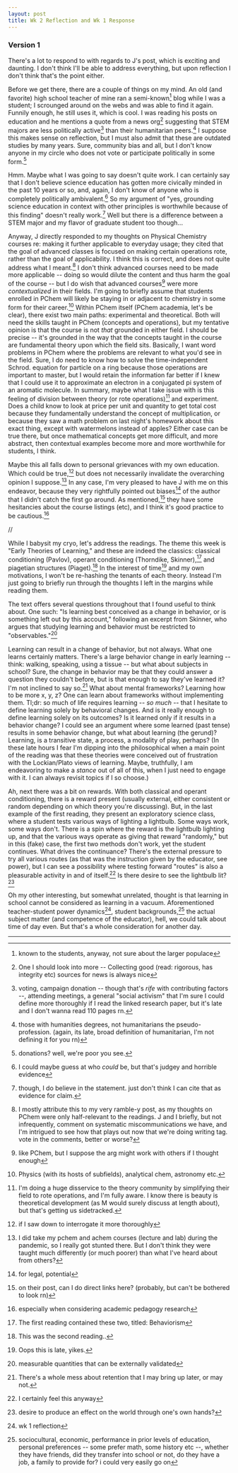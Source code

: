 ```yaml
---
layout: post
title: Wk 2 Reflection and Wk 1 Response
---
```


### Version 1
There's a lot to respond to with regards to J's post, which is exciting and daunting. I don't think I'll be able to address everything, but upon reflection I don't think that's the point either. 

Before we get there, there are a couple of things on my mind. An old (and favorite) high school teacher of mine ran a semi-known[^11] blog while I was a student; I scrounged around on the webs and was able to find it again. Funnily enough, he still uses it, which is cool. I was reading his posts on education and he mentions a quote from a news org[^1] suggesting that STEM majors are less politically active[^2] than their humanitarian peers.[^3] I suppose this makes sense on reflection, but I must also admit that these are outdated studies by many years. Sure, community bias and all, but I don't know anyone in my circle who does not vote or participate politically in some form.[^4] 

Hmm. Maybe what I was going to say doesn't quite work. I can certainly say that I don't believe science education has gotten more civically minded in the past 10 years or so, and, again, I don't know of anyone who is completely politically ambivalent.[^5] So my argument of "yes, grounding science education in context with other principles is worthwhile because of this finding" doesn't really work.[^6] Well but there is a difference between a STEM major and my flavor of graduate student too though...

Anyway, J directly responded to my thoughts on Physical Chemistry courses re: making it further applicable to everyday usage; they cited that the goal of advanced classes is focused on making certain operations rote, rather than the goal of applicability. I think this is correct, and does not quite address what I meant.[^7] I don't think advanced courses need to be made more applicable -- doing so would dilute the content and thus harm the goal of the course -- but I do wish that advanced courses[^8] were more *contextualized* in their fields. I'm going to briefly assume that students enrolled in PChem will likely be staying in or adjacent to chemistry in some form for their career.[^9] Within PChem itself (PChem academia, let's be clear), there exist two main paths: experimental and theoretical. Both will need the skills taught in PChem (concepts and operations), but my tentative opinion is that the course is not *that* grounded in either field. I should be precise -- it's grounded in the way that the concepts taught in the course are fundamental theory upon which the field sits. Basically, I want word problems in PChem where the problems are relevant to what you'd see in the field. Sure, I do need to know how to solve the time-independent Schrod. equation for particle on a ring because those operations are important to master, but I would retain the information far better if I knew that I could use it to approximate an electron in a conjugated pi system of an aromatic molecule. In summary, maybe what I take issue with is this feeling of division between theory (or rote operations)[^23] and experiment. Does a child know to look at price per unit and quantity to get total cost because they fundamentally understand the concept of multiplication, or because they saw a math problem on last night's homework about this exact thing, except with watermelons instead of apples? Either case can be true there, but once mathematical concepts get more difficult, and more abstract, then contextual examples become more and more worthwhile for students, I think.

Maybe this all falls down to personal grievances with my own education. Which could be true,[^22] but does not necessarily invalidate the overarching opinion I suppose.[^17] In any case, I'm very pleased to have J with me on this endeavor, because they very rightfully pointed out biases[^24] of the author that I didn't catch the first go around. As mentioned,[^25] they have some hesitancies about the course listings (etc), and I think it's good practice to be cautious.[^26]

//

While I babysit my cryo, let's address the readings. The theme this week is "Early Theories of Learning," and these are indeed the classics: classical conditioning (Pavlov), operant conditioning (Thorndike, Skinner),[^12] and piagetian structures (Piaget).[^13] In the interest of time[^14] and my own motivations, I won't be re-hashing the tenants of each theory. Instead I'm just going to briefly run through the thoughts I left in the margins while reading them. 

The text offers several questions throughout that I found useful to think about. One such: "Is learning best conceived as a change in behavior, or is something left out by this account," following an excerpt from Skinner, who argues that studying learning and behavior must be restricted to "observables."[^15] 

Learning can result in a change of behavior, but not always. What one learns certainly matters. There's a large behavior change in early learning -- think: walking, speaking, using a tissue -- but what about subjects in school? Sure, the change in behavior may be that they could answer a question they couldn't before, but is that enough to say they've learned it? I'm not inclined to say so.[^16] What about mental frameworks? Learning how to be more x, y, z? One can learn about frameworks without implementing them. Tl;dr: so much of life requires learning -- *so much* -- that I hesitate to define learning solely by behavioral changes. And is it really enough to define learning solely on its outcomes? Is it learned only if it results in a behavior change? I could see an argument where some learned (past tense) results in some behavior change, but what about learning (the gerund)? Learning, is a transitive state, a process, a modality of play, perhaps? (In these late hours I fear I'm dipping into the philosophical when a main point of the reading was that these theories were conceived out of frustration with the Lockian/Plato views of learning. Maybe, truthfully, I am endeavoring to make a *stance* out of all of this, when I just need to engage with it. I can always revisit topics if I so choose.)

Ah, next there was a bit on rewards. With both classical and operant conditioning, there is a reward present (usually external, either consistent or random depending on which theory you're discussing). But, in the last example of the first reading, they present an exploratory science class, where a student tests various ways of lighting a lightbulb. Some ways work, some ways don't. There is a spin where the reward is the lightbulb lighting up, and that the various ways operate as giving that reward "randomly," but in this (fake) case, the first two methods don't work, yet the student continues. What drives the continuance? There's the external pressure to try all various routes (as that was the instruction given by the educator, see power), but I can see a possibility where testing forward "routes" is also a pleasurable activity in and of itself.[^20] Is there desire to see the lightbulb lit?[^21] 

Oh my other interesting, but somewhat unrelated, thought is that learning in school cannot be considered as learning in a vacuum. Aforementioned teacher-student power dynamics[^18], student backgrounds,[^19] the actual subject matter (and competence of the educator), hell, we could talk about time of day even. But that's a whole consideration for another day.


---
[^1]: One I should look into more -- Collecting good (read: rigorous, has integrity etc) sources for news is always nice

[^2]: voting, campaign donation -- though that's *rife* with contributing factors --, attending meetings, a general "social activism" that I'm sure I could define more thoroughly if I read the linked research paper, but it's late and I don't wanna read 110 pages rn. 

[^3]: those with humanities degrees, not humanitarians the pseudo-profession. (again, its late, broad definition of humanitarian, I'm not defining it for you rn)

[^4]: donations? well, we're poor you see. 

[^5]: I could maybe guess at who *could* be, but that's judgey and horrible evidence

[^6]: though, I do believe in the statement. just don't think I can cite that as evidence for claim.

[^7]: I mostly attribute this to my very ramble-y post, as my thoughts on PChem were only half-relevant to the readings.[^10] J and I briefly, but not infrequently, comment on systematic miscommunications we have, and I'm intrigued to see how that plays out now that we're doing writing tag. vote in the comments, better or worse?

[^8]: like PChem, but I suppose the arg might work with others if I thought enough

[^9]: Physics (with its hosts of subfields), analytical chem, astronomy etc.

[^10]: I'm trying to be clear because I can see a possibility where J and I negatively fuel our own RSDs by correcting/responding to one another, but also they like debates so maybe that's just me? Also yay nested footnote!

[^11]: known to the students, anyway, not sure about the larger populace

[^12]: The first reading contained these two, titled: Behaviorism

[^13]: This was the second reading..

[^14]: Oops this is late, yikes.

[^15]: measurable quantities that can be externally validated

[^16]: There's a whole mess about retention that I may bring up later, or may not. 

[^17]: I did take my pchem and achem courses (lecture and lab) during the pandemic, so I really got stunted there. But I don't think they were taught much differently (or much poorer) than what I've heard about from others?

[^18]: wk 1 reflection

[^19]: sociocultural, economic, performance in prior levels of education, personal preferences -- some prefer math, some history etc --, whether they have friends, did they transfer into school or not, do they have a job, a family to provide for? i could very easily go on

[^20]: I certainly feel this anyway

[^21]: desire to produce an effect on the world through one's own hands?

[^22]: if I saw down to interrogate it more thoroughly

[^23]: I'm doing a huge disservice to the theory community by simplifying their field to rote operations, and I'm fully aware. I know there is beauty is theoretical development (as M would surely discuss at length about), but that's getting us sidetracked.

[^24]: for legal, potential 

[^25]: on their post, can I do direct links here? (probably, but can't be bothered to look rn)

[^26]: especially when considering academic pedagogy research

